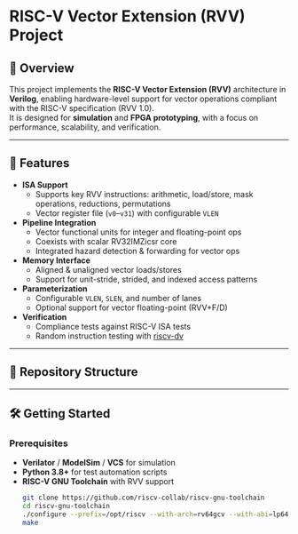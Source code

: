 # RISC-V Vector Extension (RVV) Project

## 📌 Overview
This project implements the **RISC-V Vector Extension (RVV)** architecture in **Verilog**, enabling hardware-level support for vector operations compliant with the RISC-V specification (RVV 1.0).  
It is designed for **simulation** and **FPGA prototyping**, with a focus on performance, scalability, and verification.

---

## 🚀 Features
- **ISA Support**
  - Supports key RVV instructions: arithmetic, load/store, mask operations, reductions, permutations
  - Vector register file (`v0`–`v31`) with configurable `VLEN`
- **Pipeline Integration**
  - Vector functional units for integer and floating-point ops
  - Coexists with scalar RV32IMZicsr core
  - Integrated hazard detection & forwarding for vector ops
- **Memory Interface**
  - Aligned & unaligned vector loads/stores
  - Support for unit-stride, strided, and indexed access patterns
- **Parameterization**
  - Configurable `VLEN`, `SLEN`, and number of lanes
  - Optional support for vector floating-point (RVV+F/D)
- **Verification**
  - Compliance tests against RISC-V ISA tests
  - Random instruction testing with [riscv-dv](https://github.com/google/riscv-dv)

---

## 📂 Repository Structure

---

## 🛠️ Getting Started

### Prerequisites
- **Verilator** / **ModelSim** / **VCS** for simulation
- **Python 3.8+** for test automation scripts
- **RISC-V GNU Toolchain** with RVV support  
  ```bash
  git clone https://github.com/riscv-collab/riscv-gnu-toolchain
  cd riscv-gnu-toolchain
  ./configure --prefix=/opt/riscv --with-arch=rv64gcv --with-abi=lp64d
  make

